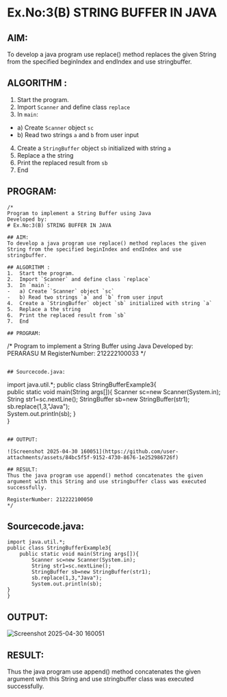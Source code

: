 
# Ex.No:3(B) STRING BUFFER IN JAVA

## AIM:
To develop a java program use replace() method replaces the given String from the specified beginIndex and endIndex and use stringbuffer.

## ALGORITHM :
1.	Start the program.
2.	Import `Scanner` and define class `replace`
3.	In `main`:
-	a) Create `Scanner` object `sc`
-	b) Read two strings `a` and `b` from user input
4.	Create a `StringBuffer` object `sb` initialized with string `a`
5.	Replace a the string 
6.	Print the replaced result from `sb`
7.	End

## PROGRAM:
 ```
/*
Program to implement a String Buffer using Java
Developed by: 
# Ex.No:3(B) STRING BUFFER IN JAVA

## AIM:
To develop a java program use replace() method replaces the given String from the specified beginIndex and endIndex and use stringbuffer.

## ALGORITHM :
1.	Start the program.
2.	Import `Scanner` and define class `replace`
3.	In `main`:
-	a) Create `Scanner` object `sc`
-	b) Read two strings `a` and `b` from user input
4.	Create a `StringBuffer` object `sb` initialized with string `a`
5.	Replace a the string 
6.	Print the replaced result from `sb`
7.	End

## PROGRAM:
 ```
/*
Program to implement a String Buffer using Java
Developed by: PERARASU M
RegisterNumber: 212222100033
*/
```

## Sourcecode.java:
```
import java.util.*;
public class StringBufferExample3{  
    public static void main(String args[]){ 
        Scanner sc=new Scanner(System.in);
        String str1=sc.nextLine();
        StringBuffer sb=new StringBuffer(str1);  
        sb.replace(1,3,"Java");  
        System.out.println(sb); 
}  
}  
```

## OUTPUT:

![Screenshot 2025-04-30 160051](https://github.com/user-attachments/assets/84bc5f5f-9152-4730-8676-1e252986726f)

## RESULT:
Thus the java program use append() method concatenates the given argument with this String and use stringbuffer class was executed successfully.

RegisterNumber: 212222100050
*/
```

## Sourcecode.java:
```
import java.util.*;
public class StringBufferExample3{  
    public static void main(String args[]){ 
        Scanner sc=new Scanner(System.in);
        String str1=sc.nextLine();
        StringBuffer sb=new StringBuffer(str1);  
        sb.replace(1,3,"Java");  
        System.out.println(sb); 
}  
}  
```

## OUTPUT:

![Screenshot 2025-04-30 160051](https://github.com/user-attachments/assets/84bc5f5f-9152-4730-8676-1e252986726f)

## RESULT:
Thus the java program use append() method concatenates the given argument with this String and use stringbuffer class was executed successfully.
